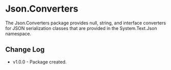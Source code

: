 # Json.Converters
The Json.Converters package provides null, string, and interface converters for JSON serialization classes that are provided in the System.Text.Json namespace.

## Change Log
- v1.0.0 - Package created.
